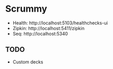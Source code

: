 # Scrummy

- Health: http://localhost:5103/healthchecks-ui
- Zipkin: http://localhost:5411/zipkin
- Seq: http://localhost:5340

## TODO

- Custom decks

